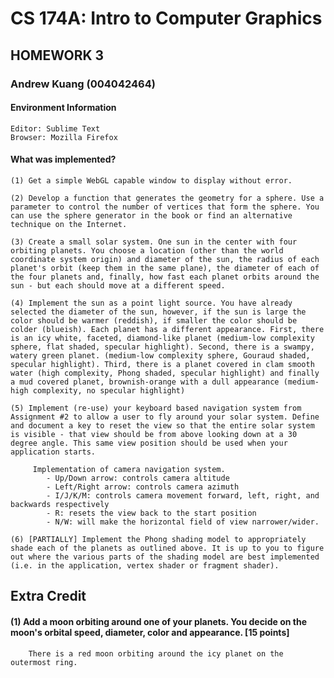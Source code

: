 # CS 174A: Intro to Computer Graphics
## HOMEWORK 3

### Andrew Kuang (004042464)

#### Environment Information
	Editor: Sublime Text
	Browser: Mozilla Firefox

#### What was implemented?

	(1) Get a simple WebGL capable window to display without error.

	(2) Develop a function that generates the geometry for a sphere. Use a parameter to control the number of vertices that form the sphere. You can use the sphere generator in the book or find an alternative technique on the Internet.

	(3) Create a small solar system. One sun in the center with four orbiting planets. You choose a location (other than the world coordinate system origin) and diameter of the sun, the radius of each planet's orbit (keep them in the same plane), the diameter of each of the four planets and, finally, how fast each planet orbits around the sun - but each should move at a different speed.

	(4) Implement the sun as a point light source. You have already selected the diameter of the sun, however, if the sun is large the color should be warmer (reddish), if smaller the color should be colder (blueish). Each planet has a different appearance. First, there is an icy white, faceted, diamond-like planet (medium-low complexity sphere, flat shaded, specular highlight). Second, there is a swampy, watery green planet. (medium-low complexity sphere, Gouraud shaded, specular highlight). Third, there is a planet covered in clam smooth water (high complexity, Phong shaded, specular highlight) and finally a mud covered planet, brownish-orange with a dull appearance (medium-high complexity, no specular highlight)

	(5) Implement (re-use) your keyboard based navigation system from Assignment #2 to allow a user to fly around your solar system. Define and document a key to reset the view so that the entire solar system is visible - that view should be from above looking down at a 30 degree angle. This same view position should be used when your application starts.

		 Implementation of camera navigation system.
			- Up/Down arrow: controls camera altitude
			- Left/Right arrow: controls camera azimuth
			- I/J/K/M: controls camera movement forward, left, right, and backwards respectively
			- R: resets the view back to the start position
			- N/W: will make the horizontal field of view narrower/wider.

	(6) [PARTIALLY] Implement the Phong shading model to appropriately shade each of the planets as outlined above. It is up to you to figure out where the various parts of the shading model are best implemented (i.e. in the application, vertex shader or fragment shader).

## Extra Credit

#### (1) Add a moon orbiting around one of your planets. You decide on the moon's orbital speed, diameter, color and appearance. [15 points]

		There is a red moon orbiting around the icy planet on the outermost ring. 